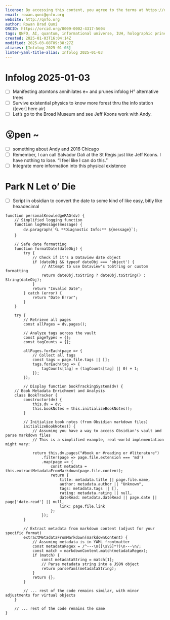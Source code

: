 ```yaml
---
license: By accessing this content, you agree to the terms at https://qnfo.org/LICENSE
email: rowan.quni@qnfo.org
website: http://qnfo.org
author: Rowan Brad Quni
ORCID: https://orcid.org/0009-0002-4317-5604
tags: QNFO, AI, quantum, informational universe, IUH, holographic principle
created: 2025-01-03T16:04:14Z
modified: 2025-03-08T09:38:27Z
aliases: [Infolog 2025-01-03]
linter-yaml-title-alias: Infolog 2025-01-03
---
```


# Infolog 2025-01-03

- [ ] Manifesting atomtons annihilates e= and prunes infolog H° alternative trees
- [ ] Survive existential physics to know more forest thru the info station ([ever] here air)
- [ ] Let’s go to the Broad Museum and see Jeff Koons work with Andy.

# 😮pen ~

- [ ] something about Andy and 2016 Chicago
- [ ] Remember, I can call Salvador Dali at the St Regis just like Jeff Koons. I have nothing to lose. “I feel like I can do this.”
- [ ] Integrate more information into this physical existence

# Park N Let o’ Die

- [ ] Script in obsidian to convert the date to some kind of like easy, bitly like hexadecimal

```dataviewjs
function personalKnowledgeRAG(dv) {
    // Simplified logging function
    function logMessage(message) {
        dv.paragraph(`🔍 **Diagnostic Info:** ${message}`);
    }

    // Safe date formatting
    function formatDate(dateObj) {
        try {
            // Check if it's a Dataview date object
            if (dateObj && typeof dateObj === 'object') {
                // Attempt to use Dataview's toString or custom formatting
                return dateObj.toString ? dateObj.toString() : String(dateObj);
            }
            return "Invalid Date";
        } catch (error) {
            return "Date Error";
        }
    }

    try {
        // Retrieve all pages
        const allPages = dv.pages();
        
        // Analyze tags across the vault
        const pageTypes = {};
        const tagCounts = {};

        allPages.forEach(page => {
            // Collect all tags
            const tags = page.file.tags || [];
            tags.forEach(tag => {
                tagCounts[tag] = (tagCounts[tag] || 0) + 1;
            });
        });

        // Display function bookTrackingSystem(dv) {
    // Book Metadata Enrichment and Analysis
    class BookTracker {
        constructor(dv) {
            this.dv = dv;
            this.bookNotes = this.initializeBookNotes();
        }

        // Initialize book notes (from Obsidian markdown files)
        initializeBookNotes() {
            // Assuming you have a way to access Obsidian's vault and parse markdown files
            // This is a simplified example, real-world implementation might vary:

            return this.dv.pages("#book or #reading or #literature")
                .filter(page => page.file.extension === 'md')
                .map(page => {
                    const metadata = this.extractMetadataFromMarkdown(page.file.content);
                    return {
                        title: metadata.title || page.file.name,
                        author: metadata.author || "Unknown",
                        tags: metadata.tags || [],
                        rating: metadata.rating || null,
                        dateRead: metadata.dateRead || page.date || page['date-read'] || null,
                        link: page.file.link
                    };
                });
        }

        // Extract metadata from markdown content (adjust for your specific format)
        extractMetadataFromMarkdown(markdownContent) {
            // Assuming metadata is in YAML frontmatter
            const metadataRegex = /^---\n([\s\S]*?)\n---\n/;
            const match = markdownContent.match(metadataRegex);
            if (match) {
                const metadataString = match[1];
                // Parse metadata string into a JSON object
                return parseYaml(metadataString);
            }
            return {};
        }

        // ... rest of the code remains similar, with minor adjustments for virtual objects
    }

    // ... rest of the code remains the same
}
```
